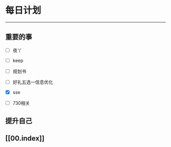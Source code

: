 
# 每日计划
---
## 重要的事

- [ ]    夜丫
- [ ]   keep
- [ ]  规划书
- [ ] 好礼五选一信息优化
- [x] sse
- [ ] 730相关



## 提升自己

  



## [[00.index]]










